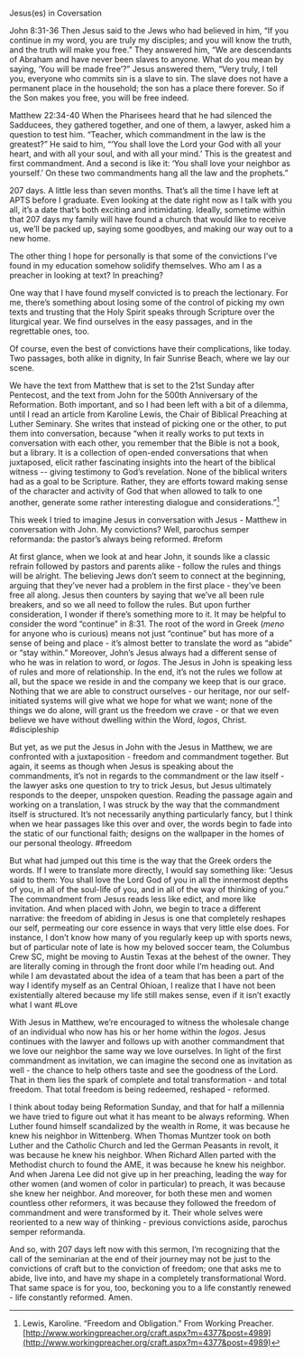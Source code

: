 Jesus(es) in Coversation

John 8:31-36
Then Jesus said to the Jews who had believed in him, “If you continue in my word, you are truly my disciples; and you will know the truth, and the truth will make you free.” They answered him, “We are descendants of Abraham and have never been slaves to anyone. What do you mean by saying, ‘You will be made free’?”  Jesus answered them, “Very truly, I tell you, everyone who commits sin is a slave to sin. The slave does not have a permanent place in the household; the son has a place there forever. So if the Son makes you free, you will be free indeed.

Matthew 22:34-40 
When the Pharisees heard that he had silenced the Sadducees, they gathered together, and one of them, a lawyer, asked him a question to test him. “Teacher, which commandment in the law is the greatest?” He said to him, “‘You shall love the Lord your God with all your heart, and with all your soul, and with all your mind.’ This is the greatest and first commandment. And a second is like it: ‘You shall love your neighbor as yourself.’ On these two commandments hang all the law and the prophets.”

207 days.  A little less than seven months.  That’s all the time I have left at APTS before I graduate.  Even looking at the date right now as I talk with you all, it’s a date that’s both exciting and intimidating.  Ideally, sometime within that 207 days my family will have found a church that would like to receive us, we’ll be packed up, saying some goodbyes, and making our way out to a new home.

The other thing I hope for personally is that some of the convictions I’ve found in my education somehow solidify themselves.  Who am I as a preacher in looking at text?  In preaching?

One way that I have found myself convicted is to preach the lectionary.  For me, there’s something about losing some of the control of picking my own texts and trusting that the Holy Spirit speaks through Scripture over the liturgical year.  We find ourselves in the easy passages, and in the regrettable ones, too.  

Of course, even the best of convictions have their complications, like today.  Two passages, both alike in dignity,
In fair Sunrise Beach, where we lay our scene.

We have the text from Matthew that is set to the 21st Sunday after Pentecost, and the text from John for the 500th Anniversary of the Reformation.  Both important, and so I had been left with a bit of a dilemma, until I read an article from Karoline Lewis, the Chair of Biblical Preaching at Luther Seminary.  She writes that instead of picking one or the other, to put them into conversation, because “when it really works to put texts in conversation with each other, you remember that the Bible is not a book, but a library. It is a collection of open-ended conversations that when juxtaposed, elicit rather fascinating insights into the heart of the biblical witness -- giving testimony to God’s revelation. None of the biblical writers had as a goal to be Scripture. Rather, they are efforts toward making sense of the character and activity of God that when allowed to talk to one another, generate some rather interesting dialogue and considerations.”[^1]

This week I tried to imagine Jesus in conversation with Jesus - Matthew in conversation with John.  My convictions?  Well, parochus semper reformanda: the pastor’s always being reformed. #reform

At first glance, when we look at and hear John, it sounds like a classic refrain followed by pastors and parents alike - follow the rules and things will be alright.   The believing Jews don’t seem to connect at the beginning, arguing that they’ve never had a problem in the first place - they’ve been free all along.  Jesus then counters by saying that we’ve all been rule breakers, and so we all need to follow the rules.  But upon further consideration, I wonder if there’s something more to it.  It may be helpful to consider the word “continue” in 8:31.  The root of the word in Greek (_meno_ for anyone who is curious) means not just “continue” but has more of a sense of being and place - it’s almost better to translate the word as “abide” or “stay within.”  Moreover, John’s Jesus always had a different sense of who he was in relation to word, or _logos_.  The Jesus in John is speaking less of rules and more of relationship.  In the end, it’s not the rules we follow at all, but the space we reside in and the company we keep that is our grace.  Nothing that we are able to construct ourselves - our heritage, nor our self-initiated systems will give what we hope for what we want; none of the things we do alone, will grant us the freedom we crave - or that we even believe we have without dwelling within the Word, _logos_, Christ. #discipleship 

But yet, as we put the Jesus in John with the Jesus in Matthew, we are confronted with a juxtaposition - freedom and commandment together.  But again, it seems as though when Jesus is speaking about the commandments, it’s not in regards to the commandment or the law itself - the lawyer asks one question to try to trick Jesus, but Jesus ultimately responds to the deeper,  unspoken question.  Reading the passage again and working on a translation, I was struck by the way that the commandment itself is structured.  It’s not necessarily anything particularly fancy, but I think when we hear passages like this over and over, the words begin to fade into the static of our functional faith; designs on the wallpaper in the homes of our personal theology.  #freedom 

But what had jumped out this time is the way that the Greek orders the words.  If I were to translate more directly, I would say something like: “Jesus said to them: You shall love the Lord God of you in all the innermost depths of you, in all of the soul-life of you, and in all of the way of thinking of you.”  The commandment from Jesus reads less like edict, and more like invitation.  And when placed with John, we begin to trace a different narrative: the freedom of abiding in Jesus is one that completely reshapes our self, permeating our core essence in ways that very little else does.  For instance, I don’t know how many of you regularly keep up with sports news, but of particular note of late is how my beloved soccer team, the Columbus Crew SC, might be moving to Austin Texas at the behest of the owner.  They are literally coming in through the front door while I’m heading out.  And while I am devastated about the idea of a team that has been a part of the way I identify myself as an Central Ohioan, I realize that I have not been existentially altered because my life still makes sense, even if it isn’t exactly what I want #Love 

With Jesus in Matthew, we’re encouraged to witness the wholesale change of an individual who now has his or her home within the _logos_.  Jesus continues with the lawyer and follows up with another commandment that we love our neighbor the same way we love ourselves.  In light of the first commandment as  invitation, we can imagine the second one as invitation as well - the chance to help others taste and see the goodness of the Lord.  That in them lies the spark of complete and total transformation - and total freedom.  That total freedom is being redeemed, reshaped - reformed.  

I think about today being Reformation Sunday, and that for half a millennia we have tried to figure out what it has meant to be always reforming.  When Luther found himself scandalized by the wealth in Rome, it was because he knew his neighbor in Wittenberg.  When Thomas Muntzer took on both Luther and the Catholic Church and led the German Peasants in revolt, it was because he knew his neighbor.  When Richard Allen parted with the Methodist church to found the AME, it was because he knew his neighbor.  And when Jarena Lee did not give up in her preaching, leading the way for other women (and women of color in particular) to preach, it was because she knew her neighbor.  And moreover, for both these men and women countless other reformers, it was because they followed the freedom of commandment and were transformed by it.  Their whole selves were reoriented to a new way of thinking - previous convictions aside, parochus semper reformanda.

And so, with 207 days left now with this sermon, I’m recognizing that the call of the seminarian at the end of their journey may not be just to the convictions of craft but to the conviction of freedom; one that asks me to abide, live into, and have my shape in a completely transformational Word.  That same space is for you, too, beckoning you to a life constantly renewed - life constantly reformed.  Amen.

[^1]:	Lewis, Karoline.  “Freedom and Obligation.”  From Working Preacher. [http://www.workingpreacher.org/craft.aspx?m=4377&post=4989](http://www.workingpreacher.org/craft.aspx?m=4377&post=4989)  
